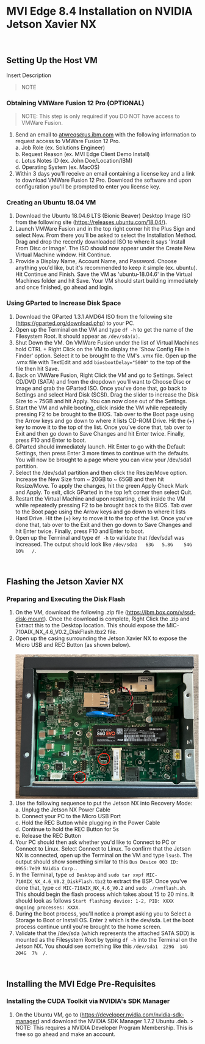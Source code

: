 # MVI Edge 8.4 Installation on NVIDIA Jetson Xavier NX

</br>

## Setting Up the Host VM
Insert Description
> NOTE

### Obtaining VMWare Fusion 12 Pro (OPTIONAL)
> NOTE: This step is only required if you DO NOT have access to VMWare Fusion.
  1. Send an email to atwreqs@us.ibm.com with the following information to request access to VMWare Fusion 12 Pro.</br>
    a. Job Role (ex. Solutions Engineer)</br>
    b. Request Reason (ex. MVI Edge Client Demo Install)</br> 
    c. Lotus Notes ID (ex. John Doe/Location/IBM)</br>
    d. Operating System (ex. MacOS)</br>
  2. Within 3 days you'll receive an email containing a license key and a link to download VMWare Fusion 12 Pro. Download the software and upon configuration you'll be prompted to enter you license key. 

### Creating an Ubuntu 18.04 VM
  1. Download the Ubuntu 18.04.6 LTS (Bionic Beaver) Desktop Image ISO from the following site (https://releases.ubuntu.com/18.04/).
  2. Launch VMWare Fusion and in the top right corner hit the Plus Sign and select New. From there you'll be asked to select the Installation Method. Drag and drop the recently downloaded ISO to where it says 'Install From Disc or Image'. The ISO should now appear under the Create New Virtual Machine window. Hit Continue.
  3. Provide a Display Name, Account Name, and Password. Choose anything you'd like, but it's recommended to keep it simple (ex. ubuntu). Hit Continue and Finish. Save the VM as 'ubuntu-18.04.6' in the Virtual Machines folder and hit Save. Your VM should start building immediately and once finished, go ahead and login.     

### Using GParted to Increase Disk Space
  1. Download the GParted 1.3.1 AMD64 ISO from the following site (https://gparted.org/download.php) to your PC.
  2. Open up the Terminal on the VM and type `df -h` to get the name of the Filesystem Root. It should appear as `/dev/sda(x)`. 
  3. Shut Down the VM. On VMWare Fusion under the list of Virtual Machines hold CTRL + Right Click on the VM to display the 'Show Config File in Finder' option. Select it to be brought to the VM's .vmx file. Open up the .vmx file with TextEdit and add `biosbootDelay="5000"` to the top of the file then hit Save.
  4. Back on VMWare Fusion, Right Click the VM and go to Settings. Select CD/DVD (SATA) and from the dropdown you'll want to Choose Disc or Image and grab the GParted ISO. Once you've done that, go back to Settings and select Hard Disk (SCSI). Drag the slider to increase the Disk Size to ~ 75GB and hit Apply. You can now close out of the Settings. 
  5. Start the VM and while booting, click inside the VM while repeatedly pressing F2 to be brought to the BIOS. Tab over to the Boot page using the Arrow keys and go down to where it lists CD-ROM Drive. Hit the (+) key to move it to the top of the list. Once you've done that, tab over to Exit and then go down to Save Changes and hit Enter twice. Finally, press F10 and Enter to boot.
  6. GParted should immediately launch. Hit Enter to go with the Default Settings, then press Enter 3 more times to continue with the defaults. You will now be brought to a page where you can view your /dev/sda1 partition. 
  7. Select the /dev/sda1 partition and then click the Resize/Move option. Increase the New Size from ~ 20GB to ~ 65GB and then hit Resize/Move. To apply the changes, hit the green Apply Check Mark and Apply. To exit, click GParted in the top left corner then select Quit. 
  8. Restart the Virtual Machine and upon restarting, click inside the VM while repeatedly pressing F2 to be brought back to the BIOS. Tab over to the Boot page using the Arrow keys and go down to where it lists Hard Drive. Hit the (+) key to move it to the top of the list. Once you've done that, tab over to the Exit and then go down to Save Changes and hit Enter twice. Finally, press F10 and Enter to boot.
  9. Open up the Terminal and type `df -h` to validate that /dev/sda1 was increased. The output should look like `/dev/sda1   63G   5.8G    54G   10%   /`. 

</br>

## Flashing the Jetson Xavier NX

### Preparing and Executing the Disk Flash
  1. On the VM, download the following .zip file (https://ibm.box.com/v/ssd-disk-mount). Once the download is complete, Right Click the .zip and Extract this to the Desktop location. This should expose the MIC-710AIX_NX_4.6_V0.2_DiskFlash.tbz2 file.
  2. Open up the casing surrounding the Jetson Xavier NX to expose the Micro USB and REC Button (as shown below).</br>  
![Hatch Internals](images/hatch_internals.png)  </br>
  3. Use the following sequence to put the Jetson NX into Recovery Mode:</br>
    a. Unplug the Jetson NX Power Cable</br>
    b. Connect your PC to the Micro USB Port</br>
    c. Hold the REC Button while plugging in the Power Cable</br>
    d. Continue to hold the REC Button for 5s</br>
    e. Release the REC Button</br>
  4. Your PC should then ask whether you'd like to Connect to PC or Connect to Linux. Select Connect to Linux. To confirm that the Jetson NX is connected, open up the Terminal on the VM and type `lsusb`. The output should show something similar to this `Bus Device 003 ID: 0955:7e19 NVidia Corp.`.
  5. In the Terminal, type `cd Desktop` and `sudo tar xvpf MIC-710AIX_NX_4.6_V0.2_DiskFlash.tbz2` to extract the BSP. Once you've done that, type `cd MIC-710AIX_NX_4.6_V0.2` and `sudo ./nvmflash.sh`. This should begin the flash process which takes about 15 to 20 mins. It should look as follows `Start flashing device: 1-2, PID: XXXX   Ongoing processes: XXXX`.
  6. During the boot process, you'll notice a prompt asking you to Select a Storage to Boot or Install OS. Enter `2` which is the dev/sda. Let the boot process continue until you're brought to the home screen.
  7. Validate that the /dev/sda (which represents the attached SATA SDD) is mounted as the Filesystem Root by typing `df -h` into the Terminal on the Jetson NX. You should see something like this `/dev/sda1  229G  14G 204G  7%  /`.

</br>

## Installing the MVI Edge Pre-Requisites

### Installing the CUDA Toolkit via NVIDIA's SDK Manager
  1. On the Ubuntu VM, go to (https://developer.nvidia.com/nvidia-sdk-manager) and download the NVIDIA SDK Manager 1.7.2 Ubuntu .deb.
    > NOTE: This requires a NVIDIA Developer Program Membership. This is free so go ahead and make an account.
